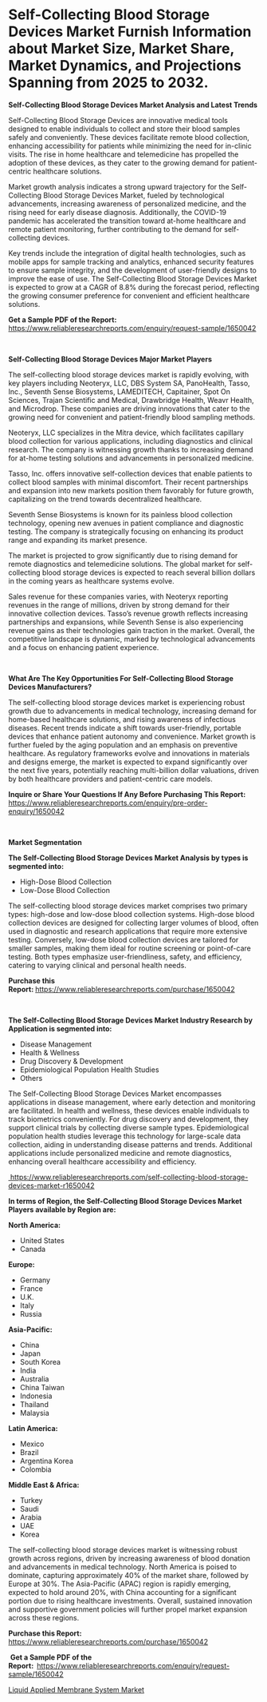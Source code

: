 <p><h1>Self-Collecting Blood Storage Devices Market Furnish Information about Market Size, Market Share, Market Dynamics, and Projections Spanning from 2025 to 2032.</h1></p><p><strong>Self-Collecting Blood Storage Devices Market Analysis and Latest Trends</strong></p>
<p><p>Self-Collecting Blood Storage Devices are innovative medical tools designed to enable individuals to collect and store their blood samples safely and conveniently. These devices facilitate remote blood collection, enhancing accessibility for patients while minimizing the need for in-clinic visits. The rise in home healthcare and telemedicine has propelled the adoption of these devices, as they cater to the growing demand for patient-centric healthcare solutions.</p><p>Market growth analysis indicates a strong upward trajectory for the Self-Collecting Blood Storage Devices Market, fueled by technological advancements, increasing awareness of personalized medicine, and the rising need for early disease diagnosis. Additionally, the COVID-19 pandemic has accelerated the transition toward at-home healthcare and remote patient monitoring, further contributing to the demand for self-collecting devices.</p><p>Key trends include the integration of digital health technologies, such as mobile apps for sample tracking and analytics, enhanced security features to ensure sample integrity, and the development of user-friendly designs to improve the ease of use. The Self-Collecting Blood Storage Devices Market is expected to grow at a CAGR of 8.8% during the forecast period, reflecting the growing consumer preference for convenient and efficient healthcare solutions.</p></p>
<p><strong>Get a Sample PDF of the Report:&nbsp;</strong> <a href="https://www.reliableresearchreports.com/enquiry/request-sample/1650042?utm_campaign=3183&utm_medium=2&utm_source=Github&utm_content=ia&utm_term=23032025&utm_id=self-collecting-blood-storage-devices">https://www.reliableresearchreports.com/enquiry/request-sample/1650042</a></p>
<p>&nbsp;</p>
<p><strong>Self-Collecting Blood Storage Devices Major Market Players</strong></p>
<p><p>The self-collecting blood storage devices market is rapidly evolving, with key players including Neoteryx, LLC, DBS System SA, PanoHealth, Tasso, Inc., Seventh Sense Biosystems, LAMEDITECH, Capitainer, Spot On Sciences, Trajan Scientific and Medical, Drawbridge Health, Weavr Health, and Microdrop. These companies are driving innovations that cater to the growing need for convenient and patient-friendly blood sampling methods.</p><p>Neoteryx, LLC specializes in the Mitra device, which facilitates capillary blood collection for various applications, including diagnostics and clinical research. The company is witnessing growth thanks to increasing demand for at-home testing solutions and advancements in personalized medicine. </p><p>Tasso, Inc. offers innovative self-collection devices that enable patients to collect blood samples with minimal discomfort. Their recent partnerships and expansion into new markets position them favorably for future growth, capitalizing on the trend towards decentralized healthcare.</p><p>Seventh Sense Biosystems is known for its painless blood collection technology, opening new avenues in patient compliance and diagnostic testing. The company is strategically focusing on enhancing its product range and expanding its market presence.</p><p>The market is projected to grow significantly due to rising demand for remote diagnostics and telemedicine solutions. The global market for self-collecting blood storage devices is expected to reach several billion dollars in the coming years as healthcare systems evolve.</p><p>Sales revenue for these companies varies, with Neoteryx reporting revenues in the range of millions, driven by strong demand for their innovative collection devices. Tasso’s revenue growth reflects increasing partnerships and expansions, while Seventh Sense is also experiencing revenue gains as their technologies gain traction in the market. Overall, the competitive landscape is dynamic, marked by technological advancements and a focus on enhancing patient experience.</p></p>
<p>&nbsp;</p>
<p><strong>What Are The Key Opportunities For Self-Collecting Blood Storage Devices Manufacturers?</strong></p>
<p><p>The self-collecting blood storage devices market is experiencing robust growth due to advancements in medical technology, increasing demand for home-based healthcare solutions, and rising awareness of infectious diseases. Recent trends indicate a shift towards user-friendly, portable devices that enhance patient autonomy and convenience. Market growth is further fueled by the aging population and an emphasis on preventive healthcare. As regulatory frameworks evolve and innovations in materials and designs emerge, the market is expected to expand significantly over the next five years, potentially reaching multi-billion dollar valuations, driven by both healthcare providers and patient-centric care models.</p></p>
<p><strong>Inquire or Share Your Questions If Any Before Purchasing This Report:</strong> <a href="https://www.reliableresearchreports.com/enquiry/pre-order-enquiry/1650042?utm_campaign=3183&utm_medium=2&utm_source=Github&utm_content=ia&utm_term=23032025&utm_id=self-collecting-blood-storage-devices">https://www.reliableresearchreports.com/enquiry/pre-order-enquiry/1650042</a></p>
<p>&nbsp;</p>
<p><strong>Market Segmentation</strong></p>
<p><strong>The Self-Collecting Blood Storage Devices Market Analysis by types is segmented into:</strong></p>
<p><ul><li>High-Dose Blood Collection</li><li>Low-Dose Blood Collection</li></ul></p>
<p><p>The self-collecting blood storage devices market comprises two primary types: high-dose and low-dose blood collection systems. High-dose blood collection devices are designed for collecting larger volumes of blood, often used in diagnostic and research applications that require more extensive testing. Conversely, low-dose blood collection devices are tailored for smaller samples, making them ideal for routine screening or point-of-care testing. Both types emphasize user-friendliness, safety, and efficiency, catering to varying clinical and personal health needs.</p></p>
<p><strong>Purchase this Report:&nbsp;</strong><a href="https://www.reliableresearchreports.com/purchase/1650042?utm_campaign=3183&utm_medium=2&utm_source=Github&utm_content=ia&utm_term=23032025&utm_id=self-collecting-blood-storage-devices">https://www.reliableresearchreports.com/purchase/1650042</a></p>
<p>&nbsp;</p>
<p><strong>The Self-Collecting Blood Storage Devices Market Industry Research by Application is segmented into:</strong></p>
<p><ul><li>Disease Management</li><li>Health & Wellness</li><li>Drug Discovery & Development</li><li>Epidemiological Population Health Studies</li><li>Others</li></ul></p>
<p><p>The Self-Collecting Blood Storage Devices Market encompasses applications in disease management, where early detection and monitoring are facilitated. In health and wellness, these devices enable individuals to track biometrics conveniently. For drug discovery and development, they support clinical trials by collecting diverse sample types. Epidemiological population health studies leverage this technology for large-scale data collection, aiding in understanding disease patterns and trends. Additional applications include personalized medicine and remote diagnostics, enhancing overall healthcare accessibility and efficiency.</p></p>
<p><a href="https://www.reliableresearchreports.com/self-collecting-blood-storage-devices-market-r1650042?utm_campaign=3183&utm_medium=2&utm_source=Github&utm_content=ia&utm_term=23032025&utm_id=self-collecting-blood-storage-devices">&nbsp;https://www.reliableresearchreports.com/self-collecting-blood-storage-devices-market-r1650042</a></p>
<p><strong>In terms of Region, the Self-Collecting Blood Storage Devices Market Players available by Region are:</strong></p>
<p>
    <p> <strong> North America: </strong>
        <ul>
            <li>United States</li>
            <li>Canada</li>
        </ul>
        </p> 
    <p> <strong> Europe: </strong>
        <ul>
            <li>Germany</li>
            <li>France</li>
            <li>U.K.</li>
            <li>Italy</li>
            <li>Russia</li>
        </ul>
        </p> 
    <p> <strong> Asia-Pacific: </strong>
        <ul>
            <li>China</li>
            <li>Japan</li>
            <li>South Korea</li>
            <li>India</li>
            <li>Australia</li>
            <li>China Taiwan</li>
            <li>Indonesia</li>
            <li>Thailand</li>
            <li>Malaysia</li>
        </ul>
        </p> 
    <p> <strong> Latin America: </strong>
        <ul>
            <li>Mexico</li>
            <li>Brazil</li>
            <li>Argentina Korea</li>
            <li>Colombia</li>
        </ul>
        </p> 
    <p> <strong> Middle East & Africa: </strong>
        <ul>
            <li>Turkey</li>
            <li>Saudi</li>
            <li>Arabia</li>
            <li>UAE</li>
            <li>Korea</li>
        </ul>
    </p>
    </p>
<p><p>The self-collecting blood storage devices market is witnessing robust growth across regions, driven by increasing awareness of blood donation and advancements in medical technology. North America is poised to dominate, capturing approximately 40% of the market share, followed by Europe at 30%. The Asia-Pacific (APAC) region is rapidly emerging, expected to hold around 20%, with China accounting for a significant portion due to rising healthcare investments. Overall, sustained innovation and supportive government policies will further propel market expansion across these regions.</p></p>
<p><strong>Purchase this Report: </strong><a href="https://www.reliableresearchreports.com/purchase/1650042?utm_campaign=3183&utm_medium=2&utm_source=Github&utm_content=ia&utm_term=23032025&utm_id=self-collecting-blood-storage-devices">https://www.reliableresearchreports.com/purchase/1650042</a></p>
<p>&nbsp;<strong>Get a Sample PDF of the Report:&nbsp;&nbsp;</strong><a href="https://www.reliableresearchreports.com/enquiry/request-sample/1650042?utm_campaign=3183&utm_medium=2&utm_source=Github&utm_content=ia&utm_term=23032025&utm_id=self-collecting-blood-storage-devices">https://www.reliableresearchreports.com/enquiry/request-sample/1650042</a></p>
<p><strong></strong></p>
<p><p><a href="https://github.com/wynonachirei9/Market-Research-Report-List-1/blob/main/liquid-applied-membrane-system-market.md?utm_campaign=3183&utm_medium=2&utm_source=Github&utm_content=ia&utm_term=23032025&utm_id=self-collecting-blood-storage-devices">Liquid Applied Membrane System Market</a></p></p>